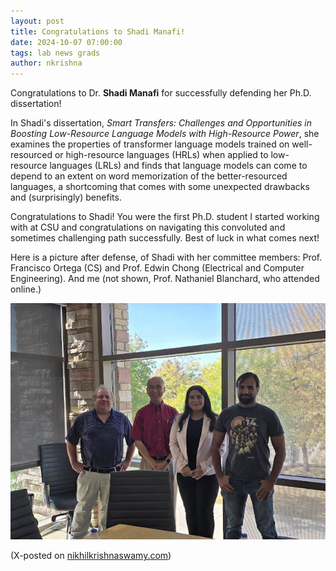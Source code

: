 ```yaml
---
layout: post
title: Congratulations to Shadi Manafi!
date: 2024-10-07 07:00:00
tags: lab news grads
author: nkrishna
---
```


Congratulations to Dr. **Shadi Manafi** for successfully defending her Ph.D. dissertation!

In Shadi's dissertation, *Smart Transfers:  Challenges and Opportunities in Boosting Low-Resource Language Models with High-Resource Power*, she examines the properties of transformer language models trained on well-resourced or high-resource languages (HRLs) when applied to low-resource languages (LRLs) and finds that language models can come to depend to an extent on word memorization of the better-resourced languages, a shortcoming that comes with some unexpected drawbacks and (surprisingly) benefits.

Congratulations to Shadi!  You were the first Ph.D. student I started working with at CSU and congratulations on navigating this convoluted and sometimes challenging path successfully. Best of luck in what comes next!

Here is a picture after defense, of Shadi with her committee members: Prof. Francisco Ortega (CS) and Prof. Edwin Chong (Electrical and Computer Engineering). And me (not shown, Prof. Nathaniel Blanchard, who attended online.)

![Shadi Manafi PhD Dissertation Defense](../assets/images/fall24/shadi-defense.jpg?raw=true "Shadi Manafi PhD Dissertation Defense")

(X-posted on [nikhilkrishnaswamy.com](https://www.nikhilkrishnaswamy.com/2024/06/25/congratulations-shadi-manafi.html))
